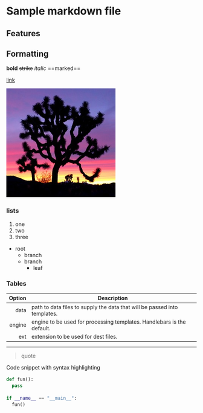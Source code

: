 # Sample markdown file

## Features

## Formatting

**bold** ~~strike~~ _italic_ ==marked==

[link](https://github.com/Textualize/rich)

![tree](./img/tree.jpg)

### lists

1. one
1. two
1. three

* root
  - branch
  - branch
    + leaf

### Tables

| Option | Description |
| ------:| ----------- |
| data   | path to data files to supply the data that will be passed into templates. |
| engine | engine to be used for processing templates. Handlebars is the default. |
| ext    | extension to be used for dest files. |

***

> quote

Code snippet with syntax highlighting

```python
def fun():
  pass

if __name__ == "__main__":
  fun()
```
